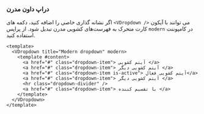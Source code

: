 ### دراپ داون مدرن

اگر نشانه گذاری خاصی را اضافه کنید، دکمه های `<VDropdown />` می توانند
با آیکون کارت متحرک به فهرست‌های کشویی مدرن تبدیل شود.
از پراپس `modern` در کامپوننت استفاده کنید.

<!--code-->

```vue
<template>
  <VDropdown title="Modern dropdown" modern>
    <template #content>
      <a href="#" class="dropdown-item"> آیتم کشویی </a>
      <a href="#" class="dropdown-item"> آیتم کشویی دیگر </a>
      <a href="#" class="dropdown-item is-active"> آیتم کشویی فعال</a>
      <a href="#" class="dropdown-item"> آیتم کشویی دیگر </a>
      <hr class="dropdown-divider" />
      <a href="#" class="dropdown-item"> با تقسیم کننده </a>
    </template>
  </VDropdown>
</template>
```

<!--/code-->

<!--example-->

<div class="field is-grouped">
  <div class="control">
    <VDropdown title="مدرن گرد شده" class="is-rounded" rounded modern>
      <template #content>
        <a href="#" class="dropdown-item"> آیتم کشویی </a>
        <a href="#" class="dropdown-item"> آیتم کشویی دیگر </a>
        <a href="#" class="dropdown-item is-active"> آیتم کشویی فعال</a>
        <a href="#" class="dropdown-item"> آیتم کشویی دیگر </a>
        <hr class="dropdown-divider" />
        <a href="#" class="dropdown-item"> با تقسیم کننده </a>
      </template>
    </VDropdown>
  </div>

  <div class="control">
    <VDropdown title="کشویی مدرن" modern up right>
      <template #content>
        <a href="#" class="dropdown-item"> آیتم کشویی </a>
        <a href="#" class="dropdown-item"> آیتم کشویی دیگر </a>
        <a href="#" class="dropdown-item is-active"> آیتم کشویی فعال</a>
        <a href="#" class="dropdown-item"> آیتم کشویی دیگر </a>
        <hr class="dropdown-divider" />
        <a href="#" class="dropdown-item"> با تقسیم کننده </a>
      </template>
    </VDropdown>
  </div>
</div>

<!--/example-->
